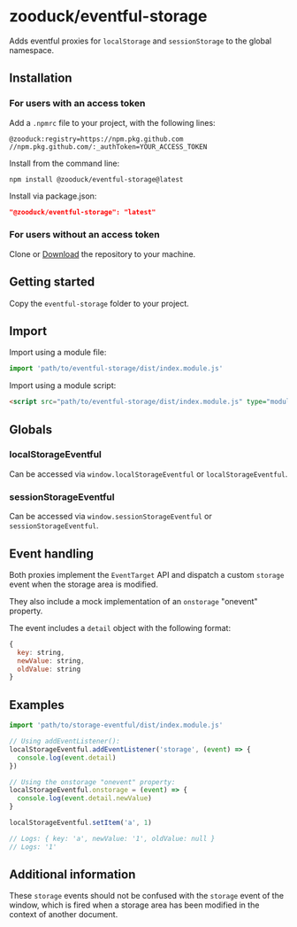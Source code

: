 # zooduck/eventful-storage

Adds eventful proxies for `localStorage` and `sessionStorage` to the global namespace.

## Installation

### For users with an access token

Add a `.npmrc` file to your project, with the following lines:

```text
@zooduck:registry=https://npm.pkg.github.com
//npm.pkg.github.com/:_authToken=YOUR_ACCESS_TOKEN
```

Install from the command line:

```node
npm install @zooduck/eventful-storage@latest
```

Install via package.json:

```json
"@zooduck/eventful-storage": "latest"
```

### For users without an access token

Clone or [Download](https://github.com/zooduck/eventful-storage/archive/refs/heads/master.zip) the repository to your machine.

## Getting started

Copy the `eventful-storage` folder to your project.

## Import

Import using a module file:

```javascript
import 'path/to/eventful-storage/dist/index.module.js'
```

Import using a module script:

```html
<script src="path/to/eventful-storage/dist/index.module.js" type="module"></script>
```

## Globals

### localStorageEventful

Can be accessed via `window.localStorageEventful` or `localStorageEventful`.

### sessionStorageEventful

Can be accessed via `window.sessionStorageEventful` or `sessionStorageEventful`.

## Event handling

Both proxies implement the `EventTarget` API and dispatch a custom `storage` event when the storage area is modified.

They also include a mock implementation of an `onstorage` "onevent" property.

The event includes a `detail` object with the following format:

```javascript
{
  key: string,
  newValue: string,
  oldValue: string
}
```

## Examples

```javascript
import 'path/to/storage-eventful/dist/index.module.js'

// Using addEventListener():
localStorageEventful.addEventListener('storage', (event) => {
  console.log(event.detail)
})

// Using the onstorage "onevent" property:
localStorageEventful.onstorage = (event) => {
  console.log(event.detail.newValue)
}

localStorageEventful.setItem('a', 1)

// Logs: { key: 'a', newValue: '1', oldValue: null }
// Logs: '1'
```

## Additional information

These `storage` events should not be confused with the `storage` event of the window, which is fired when a storage area has been modified in the context of another document.
